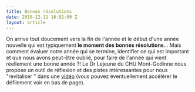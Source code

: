 ```yaml
---
title: Bonnes résolutions
date: 2016-12-11 16:02:00 Z
layout: article
---
```


On arrive tout doucement vers la fin de l'année et le début d'une année nouvelle qui est typiquement **le moment des bonnes résolutions**... Mais comment évaluer notre année qui se termine, identifier ce qui est important et que nous avons peut-être oublié, pour faire de l'année qui vient réellement une bonne année ?! Le Dr Lejeune du CHU Mont-Godinne nous propose un outil de réflexion et des pistes intéressantes pour nous "revitaliser " dans une [vidéo](https://www.youtube.com/watch?v=d8H9Ybu2jmE) (vous pouvez éventuellement accélérer le défilement voir en bas de page).